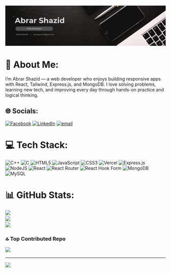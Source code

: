 ![Abrar Shazid Banner](Assets/Banner.jpg)


# 💫 About Me:
I’m Abrar Shazid — a web developer who enjoys building responsive apps with React, Tailwind, Express.js, and MongoDB. I love solving problems, learning new tech, and improving every day through hands-on practice and logical thinking.


## 🌐 Socials:
[![Facebook](https://img.shields.io/badge/Facebook-%231877F2.svg?logo=Facebook&logoColor=white)](https://facebook.com/AbrarShazid16) [![LinkedIn](https://img.shields.io/badge/LinkedIn-%230077B5.svg?logo=linkedin&logoColor=white)](https://linkedin.com/in/abrar-shazid/) [![email](https://img.shields.io/badge/Email-D14836?logo=gmail&logoColor=white)](mailto:abraragmain75@gmail.com) 

# 💻 Tech Stack:
![C++](https://img.shields.io/badge/c++-%2300599C.svg?style=for-the-badge&logo=c%2B%2B&logoColor=white) ![C](https://img.shields.io/badge/c-%2300599C.svg?style=for-the-badge&logo=c&logoColor=white) ![HTML5](https://img.shields.io/badge/html5-%23E34F26.svg?style=for-the-badge&logo=html5&logoColor=white) ![JavaScript](https://img.shields.io/badge/javascript-%23323330.svg?style=for-the-badge&logo=javascript&logoColor=%23F7DF1E) ![CSS3](https://img.shields.io/badge/css3-%231572B6.svg?style=for-the-badge&logo=css3&logoColor=white) ![Vercel](https://img.shields.io/badge/vercel-%23000000.svg?style=for-the-badge&logo=vercel&logoColor=white) ![Express.js](https://img.shields.io/badge/express.js-%23404d59.svg?style=for-the-badge&logo=express&logoColor=%2361DAFB) ![NodeJS](https://img.shields.io/badge/node.js-6DA55F?style=for-the-badge&logo=node.js&logoColor=white) ![React](https://img.shields.io/badge/react-%2320232a.svg?style=for-the-badge&logo=react&logoColor=%2361DAFB) ![React Router](https://img.shields.io/badge/React_Router-CA4245?style=for-the-badge&logo=react-router&logoColor=white) ![React Hook Form](https://img.shields.io/badge/React%20Hook%20Form-%23EC5990.svg?style=for-the-badge&logo=reacthookform&logoColor=white) ![MongoDB](https://img.shields.io/badge/MongoDB-%234ea94b.svg?style=for-the-badge&logo=mongodb&logoColor=white) ![MySQL](https://img.shields.io/badge/mysql-4479A1.svg?style=for-the-badge&logo=mysql&logoColor=white)
# 📊 GitHub Stats:
![](https://github-readme-stats.vercel.app/api?username=AbrarShazid&theme=nord&hide_border=false&include_all_commits=true&count_private=true)<br/>
![](https://nirzak-streak-stats.vercel.app/?user=AbrarShazid&theme=nord&hide_border=false)<br/>
![](https://github-readme-stats.vercel.app/api/top-langs/?username=AbrarShazid&theme=nord&hide_border=false&include_all_commits=true&count_private=true&layout=compact)

### 🔝 Top Contributed Repo
![](https://github-contributor-stats.vercel.app/api?username=AbrarShazid&limit=5&theme=dark&combine_all_yearly_contributions=true)

---
[![](https://visitcount.itsvg.in/api?id=AbrarShazid&icon=4&color=0)](https://visitcount.itsvg.in)

<!-- Proudly created with GPRM ( https://gprm.itsvg.in ) -->

